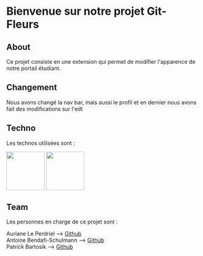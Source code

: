 # Bienvenue sur notre projet Git-Fleurs
## About
Ce projet consiste en une extension qui permet de modifier l'apparence de notre portail étudiant.
## Changement
Nous avons changé la nav bar, mais aussi le profil et en dernier nous avons fait des modifications sur l'edt

## Techno 
Les technos utilisées sont : <br>
<style>
    img {
        width: 100px;
    }
</style>
<img src="https://www.icone-png.com/png/52/52323.png">
<img src="https://upload.wikimedia.org/wikipedia/commons/6/6a/JavaScript-logo.png">

## Team
Les personnes en charge de ce projet sont :

Auriane Le Perdriel --> [Github](https://github.com/aleperdriel)<br>
Antoine Bendafi-Schulmann --> [Github](https://github.com/AntoineBendafiSchulmann)<br>
Patrick Bartosik --> [Github](https://github.com/GrandEmpereur)<br>
